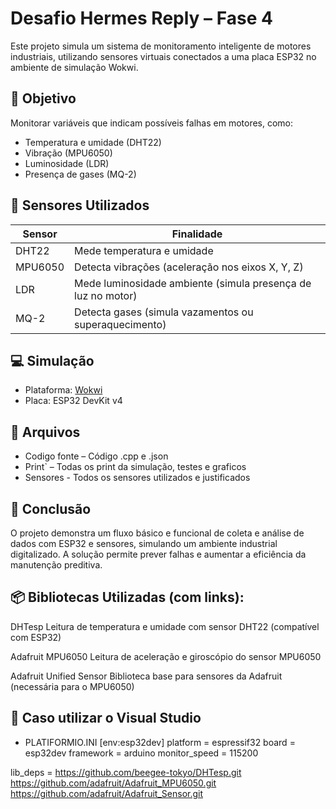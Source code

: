 # Desafio Hermes Reply – Fase 4

Este projeto simula um sistema de monitoramento inteligente de motores industriais, utilizando sensores virtuais conectados a uma placa ESP32 no ambiente de simulação Wokwi.

## 🔧 Objetivo

Monitorar variáveis que indicam possíveis falhas em motores, como:
- Temperatura e umidade (DHT22)
- Vibração (MPU6050)
- Luminosidade (LDR)
- Presença de gases (MQ-2)

## 🧩 Sensores Utilizados

| Sensor     | Finalidade                                         |
|------------|----------------------------------------------------|
| DHT22      | Mede temperatura e umidade                         |
| MPU6050    | Detecta vibrações (aceleração nos eixos X, Y, Z)   |
| LDR        | Mede luminosidade ambiente (simula presença de luz no motor) |
| MQ-2       | Detecta gases (simula vazamentos ou superaquecimento)       |

## 💻 Simulação

- Plataforma: [Wokwi](https://wokwi.com/)
- Placa: ESP32 DevKit v4

## 📂 Arquivos

-  Codigo fonte – Código .cpp e .json
- Print` – Todas os print da simulação, testes e graficos
- Sensores - Todos os sensores utilizados e justificados


## 🧠 Conclusão

O projeto demonstra um fluxo básico e funcional de coleta e análise de dados com ESP32 e sensores, simulando um ambiente industrial digitalizado. A solução permite prever falhas e aumentar a eficiência da manutenção preditiva.


## 📦 Bibliotecas Utilizadas (com links):
DHTesp
Leitura de temperatura e umidade com sensor DHT22 (compatível com ESP32)

Adafruit MPU6050
Leitura de aceleração e giroscópio do sensor MPU6050

Adafruit Unified Sensor
Biblioteca base para sensores da Adafruit (necessária para o MPU6050)

## 🧪 Caso utilizar o Visual Studio
- PLATIFORMIO.INI
[env:esp32dev]
platform = espressif32
board = esp32dev
framework = arduino
monitor_speed = 115200

lib_deps =
https://github.com/beegee-tokyo/DHTesp.git
https://github.com/adafruit/Adafruit_MPU6050.git
https://github.com/adafruit/Adafruit_Sensor.git
